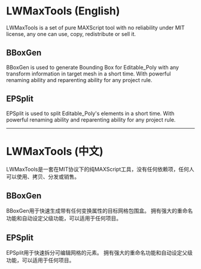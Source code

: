 # LWMaxTools (English)
LWMaxTools is a set of pure MAXScript tool with no reliability under MIT license, any one can use, copy, redistribute or sell it.

## BBoxGen
BBoxGen is used to generate Bounding Box for Editable_Poly with any transform information in target mesh in a short time.
With powerful renaming ability and reparenting ability for any project rule.

## EPSplit
EPSplit is used to split Editable_Poly's elements in a short time.
With powerful renaming ability and reparenting ability for any project rule.

---

# LWMaxTools (中文)
LWMaxTools是一套在MIT协议下的纯MAXScript工具，没有任何依赖项，任何人可以使用、拷贝、分发或销售。 

## BBoxGen
BBoxGen用于快速生成带有任何变换属性的目标网格包围盒。
拥有强大的重命名功能和自动设定父级功能，可以适用于任何项目。

## EPSplit
EPSplit用于快速拆分可编辑网格的元素。
拥有强大的重命名功能和自动设定父级功能，可以适用于任何项目。

